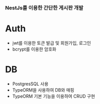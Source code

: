 ### NestJs를 이용한 간단한 게시판 개발

# Auth
- jwt를 이용한 토큰 발급 및 회원가입, 로그인
- bcrypt를 이용한 암호화

# DB
- PostgresSQL 사용
- TypeORM을 사용하여 DB와 매핑
- TypeORM 기본 기능을 이용하여 CRUD 구현
